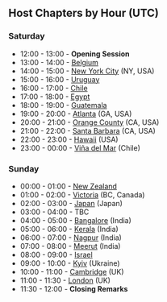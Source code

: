## Host Chapters by Hour (UTC)
### Saturday
* 12:00 - 13:00 - **Opening Session**
* 13:00 - 14:00 - [Belgium](/www-chapter-belgium/)
* 14:00 - 15:00 - [New York City](https://wiki.owasp.org/index.php/New_York_City) (NY, USA) 
* 15:00 - 16:00 - [Uruguay](/www-chapter-uruguay/)
* 16:00 - 17:00 - [Chile](/www-chapter-chile/)
* 17:00 - 18:00 - [Egypt](/www-chapter-cairo/)
* 18:00 - 19:00 - [Guatemala](/www-chapter-guatemala/)
* 19:00 - 20:00 - [Atlanta](/www-chapter-atlanta/) (GA, USA)
* 20:00 - 21:00 - [Orange County](/www-chapter-orange-county/) (CA, USA)
* 21:00 - 22:00 - [Santa Barbara](/www-chapter-santa-barbara/) (CA, USA)
* 22:00 - 23:00 - [Hawaii](https://wiki.owasp.org/index.php/Hawaii) (USA)
* 23:00 - 00:00 - [Viña del Mar](/www-chapter-vina-del-mar/) (Chile)

### Sunday
* 00:00 - 01:00 - [New Zealand](/www-chapter-new-zealand/)
* 01:00 - 02:00 - [Victoria](/www-chapter-victoria/) (BC, Canada)
* 02:00 - 03:00 - [Japan](https://owasp.org/www-chapter-japan/) (Japan)
* 03:00 - 04:00 - TBC
* 04:00 - 05:00 - [Bangalore](/www-chapter-bangalore/) (India)
* 05:00 - 06:00 - [Kerala](/www-chapter-kerala/) (India)
* 06:00 - 07:00 - [Nagpur](/www-chapter-nagpur/) (India)
* 07:00 - 08:00 - [Meerut](/www-chapter-meerut/) (India)
* 08:00 - 09:00 - [Israel](/www-chapter-israel/)
* 09:00 - 10:00 - [Kyiv](https://wiki.owasp.org/index.php/Kyiv) (Ukraine)
* 10:00 - 11:00 - [Cambridge](/www-chapter-cambridge/) (UK)
* 11:00 - 11:30 - [London](/www-chapter-london/) (UK)
* 11:30 - 12:00 - **Closing Remarks** 
